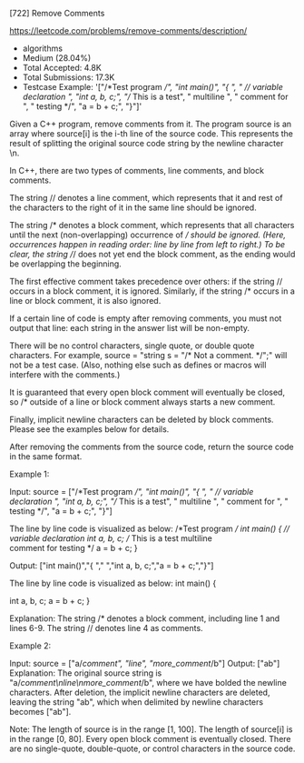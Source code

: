 [722] Remove Comments  

https://leetcode.com/problems/remove-comments/description/

* algorithms
* Medium (28.04%)
* Total Accepted:    4.8K
* Total Submissions: 17.3K
* Testcase Example:  '["/*Test program */", "int main()", "{ ", "  // variable declaration ", "int a, b, c;", "/* This is a test", "   multiline  ", "   comment for ", "   testing */", "a = b + c;", "}"]'

Given a C++ program, remove comments from it. The program source is an array where source[i] is the i-th line of the source code.  This represents the result of splitting the original source code string by the newline character \n.

In C++, there are two types of comments, line comments, and block comments.

The string // denotes a line comment, which represents that it and rest of the characters to the right of it in the same line should be ignored.

The string /* denotes a block comment, which represents that all characters until the next (non-overlapping) occurrence of */ should be ignored.  (Here, occurrences happen in reading order: line by line from left to right.)  To be clear, the string /*/ does not yet end the block comment, as the ending would be overlapping the beginning.

The first effective comment takes precedence over others: if the string // occurs in a block comment, it is ignored. Similarly, if the string /* occurs in a line or block comment, it is also ignored.

If a certain line of code is empty after removing comments, you must not output that line: each string in the answer list will be non-empty.

There will be no control characters, single quote, or double quote characters.  For example, source = "string s = "/* Not a comment. */";" will not be a test case.  (Also, nothing else such as defines or macros will interfere with the comments.)

It is guaranteed that every open block comment will eventually be closed, so /* outside of a line or block comment always starts a new comment.

Finally, implicit newline characters can be deleted by block comments.  Please see the examples below for details.


After removing the comments from the source code, return the source code in the same format.

Example 1:

Input: 
source = ["/*Test program */", "int main()", "{ ", "  // variable declaration ", "int a, b, c;", "/* This is a test", "   multiline  ", "   comment for ", "   testing */", "a = b + c;", "}"]

The line by line code is visualized as below:
/*Test program */
int main()
{ 
  // variable declaration 
int a, b, c;
/* This is a test
   multiline  
   comment for 
   testing */
a = b + c;
}

Output: ["int main()","{ ","  ","int a, b, c;","a = b + c;","}"]

The line by line code is visualized as below:
int main()
{ 
  
int a, b, c;
a = b + c;
}

Explanation: 
The string /* denotes a block comment, including line 1 and lines 6-9. The string // denotes line 4 as comments.



Example 2:

Input: 
source = ["a/*comment", "line", "more_comment*/b"]
Output: ["ab"]
Explanation: The original source string is "a/*comment\nline\nmore_comment*/b", where we have bolded the newline characters.  After deletion, the implicit newline characters are deleted, leaving the string "ab", which when delimited by newline characters becomes ["ab"].



Note:
The length of source is in the range [1, 100].
The length of source[i] is in the range [0, 80].
Every open block comment is eventually closed.
There are no single-quote, double-quote, or control characters in the source code.

